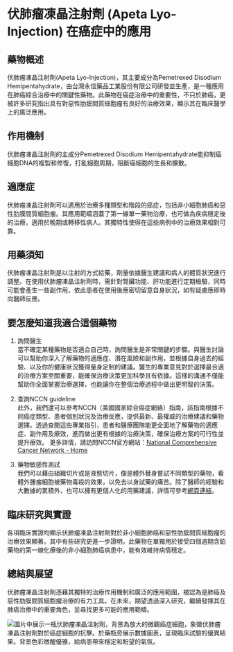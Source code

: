 # 伏肺瘤凍晶注射劑 (Apeta Lyo-Injection) 在癌症中的應用

## 藥物概述

伏肺瘤凍晶注射劑(Apeta Lyo-Injection)，其主要成分為Pemetrexed Disodium Hemipentahydrate，由台灣永信藥品工業股份有限公司研發並生產，是一種應用在肺癌綜合治療中的關鍵性藥物。此藥物在癌症治療中的重要性，不只於肺癌，更被許多研究指出具有對惡性肋膜間質細胞瘤有良好的治療效果，顯示其在臨床醫學上的廣泛應用。

## 作用機制

伏肺瘤凍晶注射劑的主成分Pemetrexed Disodium Hemipentahydrate能抑制癌細胞DNA的複製和修復，打亂細胞周期，阻斷癌細胞的生長和擴散。

## 適應症

伏肺瘤凍晶注射劑可以適用於治療多種類型和階段的癌症，包括非小細胞肺癌和惡性肋膜間質細胞瘤。其應用範疇涵蓋了第一線單一藥物治療，也可做為疾病穩定後的治療，適用於晚期或轉移性病人。其獨特性使得在這些病例中的治療效果相對可靠。

## 用藥須知

伏肺瘤凍晶注射劑是以注射的方式給藥，劑量依據醫生建議和病人的體質狀況進行調整。在使用伏肺瘤凍晶注射劑時，需針對腎臟功能、肝功能進行定期檢驗，同時可能會產生一些副作用，依此患者在使用後應密切留意自身狀況，如有疑慮應即時向醫師反應。

## 要怎麼知道我適合這個藥物 

1. 詢問醫生  
當不確定某種藥物是否適合自己時，詢問醫生是非常關鍵的步驟。與醫生討論可以幫助你深入了解藥物的適應症、潛在風險和副作用，並根據自身過去的經驗、以及你的健康狀況獲得量身定制的建議。醫生的專業意見對於選擇最合適的治療方案至關重要，能確保治療決策更加科學且有依據。這樣的溝通不僅能幫助你全面掌握治療選擇，也能讓你在整個治療過程中做出更明智的決策。 

2. 查詢NCCN guideline  
此外，我們還可以參考NCCN（美國國家綜合癌症網絡）指南，該指南根據不同癌症類型、患者個別狀況及治療反應，提供最新、最權威的治療建議和藥物選擇。透過查閱這些專業指引，患者和醫療團隊能更全面地了解藥物的適應症、副作用及療效，進而做出更有根據的治療決策，確保治療方案的可行性並提升療效。  更多詳情，請訪問NCCN官方網站：[National Comprehensive Cancer Network - Home](https://www.nccn.org/)

3. 藥物敏感性測試  
我們可以藉由組織切片或是液態切片，像是體外替身嘗試不同類型的藥物，看體外腫瘤細胞被藥物毒殺的效果，以免去以身試藥的痛苦。除了醫師的經驗和大數據的累積外，也可以擁有更個人化的用藥建議，詳情可參考[網頁連結](https://info.cancerfree.io/)。

## 臨床研究與實證

各項臨床實證均顯示伏肺瘤凍晶注射劑對於非小細胞肺癌和惡性肋膜間質細胞瘤的治療效果顯著。其中有些研究更進一步證明，此藥物在單獨用於接受四個週期含鉑藥物的第一線化療後的非小細胞肺癌病患中，能有效維持病情穩定。

## 總結與展望

伏肺瘤凍晶注射劑憑藉其獨特的治療作用機制和廣泛的應用範圍，被認為是肺癌及惡性肋膜間質細胞瘤治療的有力工具。在未來，期望透過深入研究，繼續發揮其在肺癌治療中的重要角色，並尋找更多可能的應用範疇。

![圖片中展示一瓶伏肺瘤凍晶注射劑，背景為放大的微觀癌症細胞，象徵伏肺瘤凍晶注射劑對於癌症細胞的抗擊。於藥瓶旁展示數據圖表，呈現臨床試驗的優異結果。背景色彩微醒優雅，給病患帶來穩定和盼望的氣氛。](https://i.imgur.com/1FISumV.jpeg)